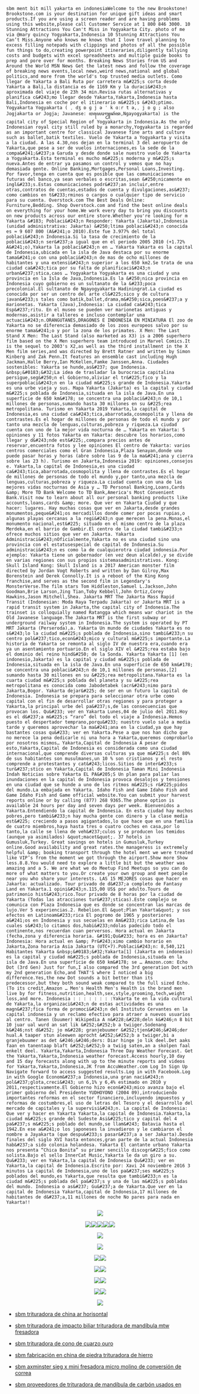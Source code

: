 
```
sbm ment bit mill yakarta en indonesiaWelcome to the new Brookstone! Brookstone.com is your destination for unique gift ideas and smart products.If you are using a screen reader and are having problems using this website,please call Customer Service at 1 800 846 3000. 10 Stunning Attractions You Can't Miss in Yogyakarta City. photo of me via @mary quincy Yogyakarta,Indonesia 10 Stunning Attractions You Can’t Miss.Anyone who knows me knows that I love travel planning to excess filling notepads with clippings and photos of all the possible fun things to do,creating powerpoint itineraries,diligently tallying costs and budgets with excel spreadsheets and multiple guide books to prep and pore over for months. Breaking News Stories from US and Around the World MSN News Get the latest news and follow the coverage of breaking news events,local news,weird news,national and global politics,and more from the world's top trusted media outlets. Como llegar de Yakarta a Bali Ruta por carretera m&#225;s corta desde Yakarta a Bali,la distancia es de 1169 Km y la duraci&#243;n aproximada del viaje de 23h 34 min.Revisa rutas alternativas y planifica c&#243;mo llegar desde Yakarta,Yakarta,Indonesia hasta Bali,Indonesia en coche por el itinerario m&#225;s &#243;ptimo. Yogyakarta Yogyakarta ( ˌ dʒ ɒ ɡ j ə ˈ k ɑːr t ə,ˌ j ɒ ɡ ; also Jogjakarta or Jogja; Javanese: ꦔꦪꦺꦴꦒꦾꦏꦂꦠ,Ngayogyakarta) is the capital city of Special Region of Yogyakarta in Indonesia.As the only Indonesian royal city still ruled by a monarchy,Yogyakarta is regarded as an important centre for classical Javanese fine arts and culture such as ballet,batik textiles. Vuelo de Yakarta a Yogyakarta y visita a la ciudad. A las 4.30,nos dejan en la terminal 3 del aeropuerto de Yakarta,que pese a ser de vuelos internaciones,es la sede de la compa&#241;&#237;a Garuda y desde donde sale nuestro vuelo de Yakarta a Yogyakarta.Esta terminal es mucho m&#225;s moderna y m&#225;s nueva.Antes de entrar ya pasamos un control y vemos que no hay demasiada gente. Online Banking,Mortgages,Personal Loans,Investing. Por favor,tenga en cuenta que es posible que las comunicaciones futuras del banco,ya sean verbales o escritas,sean &#250;nicamente en ingl&#233;s.Estas comunicaciones podr&#237;an incluir,entre otras,contratos de cuentas,estados de cuenta y divulgaciones,as&#237; como cambios en t&#233;rminos o cargos o cualquier tipo de servicio para su cuenta. Overstock.com The Best Deals Online: Furniture,Bedding. Shop Overstock.com and find the best online deals on everything for your home.We work every day to bring you discounts on new products across our entire store.Whether you're looking for m Yakarta &#183; Poblaci&#243;n Responder: Yakarta (Jakarta),Indonesia (unidad administrativa: Jakarta) &#250;ltima poblaci&#243;n conocida es ≈ 9 607 800 (A&#241;o 2010).Este fue 3.977% del total poblaci&#243;n Indonesia.Si la tasa de crecimiento de la poblaci&#243;n ser&#237;a igual que en el periodo 2005 2010 (+1.72% A&#241;o),Yakarta la poblaci&#243;n en … Yakarta Yakarta es la capital de Indonesia,ubicada en la isla de Java destaca por su enorme tama&#241;o con una poblaci&#243;n de mas de ocho millones de habitantes y una extensi&#243;n superior a los 650 km2.Se trata de una ciudad ca&#243;tica por su falta de planificaci&#243;n urban&#237;stica,caos … Yogyakarta Yogyakarta es una ciudad y una provincia en la Isla de Java,Indonesia.Es la &#250;nica provincia en Indonesia cuyo gobierno es un sultanato de la &#233;poca precolonial.El sultanato de Ngayogyakarta Hadiningrat.La ciudad es conocida por ser un centro del arte cl&#225;sico y de cultura javan&#233;s tales como batik,ballet,drama,m&#250;sica,poes&#237;a y marionetas. Yakarta (Java),Indonesia: La ciudad ca&#243;tica Esp&#237;ritu. En el museo se pueden ver marionetas antiguas y modernas,asistir a talleres e incluso contemplar una actuaci&#243;n.ORANGUTANES,DRAGONES E INDONESIA EN MINIATURA El zoo de Yakarta no se diferencia demasiado de los zoos europeos salvo por su enorme tama&#241;o y por la zona de los primates. X Men: The Last Stand X Men: The Last Stand (also marketed as X3) is a 2006 superhero film based on the X Men superhero team introduced in Marvel Comics.It is the sequel to 2003's X2,as well as the third installment in the X Men film series,and was directed by Brett Ratner and written by Simon Kinberg and Zak Penn.It features an ensemble cast including Hugh Jackman,Halle Berry,Ian McKellen,Famke Janssen,Anna. Ciudades sostenibles: Yakarta se hunde,as&#237; que Indonesia. &nbsp;&#0183;&#32;La idea de trasladar la burocracia capitalina persigue,seg&#250;n el Gobierno,aliviar el tr&#225;fico y la superpoblaci&#243;n en la ciudad m&#225;s grande de Indonesia.Yakarta es una urbe vieja y sus. Mapa Yakarta (Jakarta) es la capital y ciudad m&#225;s poblada de Indonesia,situada en la isla de Java.En una superficie de 650 km&#178; se concentra una poblaci&#243;n de 10,1 millones de personas,sumando hasta 30 millones en su &#225;rea metropolitana. Turismo en Yakarta 2019 Yakarta,la capital de Indonesia,es una ciudad ca&#243;tica,abarrotada,cosmopolita y llena de contrastes.Es el hogar de millones de personas de todo el mundo y por tanto una mezcla de lenguas,culturas,pobreza y riqueza.La ciudad cuenta con uno de la mejor vida nocturna de … Yakarta en Yakarta: 5 opiniones y 11 fotos Yakarta en Yakarta: descubre los horarios,como llegar y d&#243;nde est&#225;,compara precios antes de reservar,encuentra fotos y lee opiniones El centro de Yakarta: varios centros comerciales como el Gran Indonesia,Plaza Senayan,donde uno puede pasar horas y horas (abre sobre las 9 de la ma&#241;ana y cierra sobre las 23 h). Turismo en Jakarta,Indonesia 2019: opiniones,consejos e. Yakarta,la capital de Indonesia,es una ciudad ca&#243;tica,abarrotada,cosmopolita y llena de contrastes.Es el hogar de millones de personas de todo el mundo y,por tanto,una mezcla de lenguas,culturas,pobreza y riqueza.La ciudad cuenta con una de las mejores vidas nocturnas de Asia y … TD Personal Banking,Loans,Cards &amp; More TD Bank Welcome to TD Bank,America's Most Convenient Bank.Visit now to learn about all our personal banking products like accounts,loans,cards &amp; more. Que ver en Yakarta Ciudad y que hacer: lugares. Hay muchas cosas que ver en Jakarta,desde grandes monumentos,peque&#241;os mercadillos donde comer por pocas rupias,o algunas playas cercanas a la regi&#243;n que merecen la pena.Monas,el monumento nacional,est&#225; situado en el mismo centro de la plaza Merdeka,en el barrio de Gambir.El centro de la ciudad tambi&#233;n ofrece muchos sitios que ver en Jakarta. Yakarta Administraci&#243;nOficialmente,Yakarta no es una ciudad sino una provincia con el estatusespecial de capital de Indonesia.Su administraci&#243;n es como la de cualquierotra ciudad indonesia.Por ejemplo: Yakarta tiene un gobernador (en vez deun alcalde),y se divide en varias regiones con sus propios sistemasadministrativos. Kong: Skull Island Kong: Skull Island is a 2017 American monster film directed by Jordan Vogt Roberts and written by Dan Gilroy,Max Borenstein and Derek Connolly.It is a reboot of the King Kong franchise,and serves as the second film in Legendary's MonsterVerse.The film stars Tom Hiddleston,Samuel L.Jackson,John Goodman,Brie Larson,Jing Tian,Toby Kebbell,John Ortiz,Corey Hawkins,Jason Mitchell,Shea. Jakarta MRT The Jakarta Mass Rapid Transit (Indonesian: Moda Raya Terpadu Jakarta) or Jakarta MRT is a rapid transit system in Jakarta,the capital city of Indonesia.The trainset is colloquially named Ratangga which means war chariot in the Old Javanese language.The Jakarta MRT is the first subway or underground railway system in Indonesia.The system is operated by PT MRT Jakarta (Perseroda),a. Yakarta Un mundo de ciudades Yakarta es no s&#243;lo la ciudad m&#225;s poblada de Indonesia,sino tambi&#233;n su centro pol&#237;tico,econ&#243;mico y cultural m&#225;s importante.La historia de Yakarta se remonta al siglo IV de nuestra era,cuando era ya un asentamiento portuario.En el siglo XIV el &#225;rea estaba bajo el dominio del reino hind&#250; de la Sonda. Yakarta Yakarta [1] (en indonesio,Jakarta) es la capital y ciudad m&#225;s poblada de Indonesia,situada en la isla de Java.En una superficie de 650 km&#178; se concentra una poblaci&#243;n de 10,1 millones de personas,[2] sumando hasta 30 millones en su &#225;rea metropolitana.Yakarta es la cuarta ciudad m&#225;s poblada del planeta y su &#225;rea metropolitana es conocida como Jabodetabek (acr&#243;nimo para Jakarta,Bogor. Yakarta dejar&#225; de ser en un futuro la capital de Indonesia. Indonesia se prepara para seleccionar otra urbe como capital con el fin de desarrollar otras regiones y para proteger a Yakarta,la principal urbe del pa&#237;s,de las consecuencias que provocan los. Qu&#233; ver en Yakarta Lunes,04 de julio del 2011.Hoy es el d&#237;a m&#225;s “raro” del todo el viaje a Indonesia.Hemos puesto el despertador temprano,porqu&#233; nuestro vuelo sale a media tarde y queremos aprovechar la ma&#241;ana en la ciudad,ya que hay bastantes cosas qu&#233; ver en Yakarta.Pese a que nos han dicho que no merece la pena dedicarle ni una hora a Yakarta,queremos comprobarlo por nosotros mismos… Yakarta,Capital de Indonesia A pesar de esto,Yakarta,Capital de Indonesia es considerada como una ciudad internacional,que comprende diversas culturas ya que m&#225;s del 80% de sus habitantes son musulmanes,un 10 % son cristianos y el resto comprende a protestantes y cat&#243;licos.Sitios de inter&#233;s tur&#237;stico en Yakarta,Capital de Indonesia Taman Mini Indonesia Indah Noticias sobre Yakarta EL PA&#205;S Un plan para paliar las inundaciones en la capital de Indonesia provoca desalojos y tensiones en una ciudad que se hunde a uno de los ritmos m&#225;s r&#225;pidos del mundo.La embajada en Yakarta. Idaho Fish and Game Idaho Fish and Game Idaho Fish and Game official website.You can submit your harvest reports online or by calling (877) 268 9365.The phone option is available 24 hours per day and seven days per week. Bienvenidos a Yakarta.Entendiendo la capital de Indonesia. En esta ciudad hay muchos pobres,pero tambi&#233;n hay mucha gente con dinero y la clase media est&#225; creciendo a pasos agigantados,lo que hace que en una familia de cuatro miembros,haya hasta tres o cuatro coches en casa,por lo tanto,la calle se llena de veh&#237;culos y se producen los temidos (aunque ya asimilados) &quot;macet&quot;. 37 hotels in Gumusluk,Turkey. Great savings on hotels in Gumusluk,Turkey online.Good availability and great rates.the manageress is extremely helpful &amp; booking transport through the hotel ment we were treated like VIP’s from the moment we got through the airport.Show more Show less.8.8.You would need to explore a little bit but the weather was amazing and a 5. We are what we do Meetup Find Meetups so you can do more of what matters to you.Or create your own group and meet people near you who share your interests. LAS 15 MEJORES cosas que hacer en Jakarta: actualizado. Tour privado de d&#237;a completo de Fantasy Land en Yakarta.1 opini&#243;n.115,00 US$ por adulto.Tours de patrimonio hist&#243;rico.Tour privado de 8 horas por la ciudad de Yakarta (Todas las atracciones tur&#237;sticas).Este complejo se comunica con Plaza Indonesia que es donde se concentran las marcas de lujo.Ver 5 experiencias.2. Rebelion.El &quot;Plan Yakarta&quot; y sus efectos en Latinoam&#233;rica El pogromo de 1965 y posteriores a&#241;os en Indonesia y sus secuelas en Am&#233;rica Latina,de las cuales s&#243;lo citamos dos,habi&#233;ndolas padecido todo el continente,nos recuerdan cuan perversos. Hora actual en Jakarta (fecha,zona y diferencia horaria. &#191;Qu&#233; hora es en Jakarta? Indonesia: Hora actual en &amp; Pr&#243;ximo cambio horario en Jakarta,Zona horaria Asia Jakarta (UTC+7).Poblaci&#243;n: 8,540,121 Habitantes Yakarta &nbsp;&#0183;&#32;Yakarta[1] (Jakarta en indonesio) es la capital y ciudad m&#225;s poblada de Indonesia,situada en la isla de Java.En una superficie de 650 km&#178; se … Amazon.com: Echo Dot (3rd Gen) Just for fun,I also compared the 3rd generation Dot with my 2nd generation Echo,and THAT'S where I noticed a big difference.Yes,the new Dot sounds a bit better than its predecessor,but they both sound weak compared to the full sized Echo.(To its credit,Amazon … Men's Health Men's Health is the brand men live by for fitness,nutrition,health,sex,style,grooming,tech,weight loss,and more. Indonesia : : : : : : : :Yakarta te en la vida cultural de Yakarta,la organizaci&#243;n de estas actividades es una magn&#237;fica forma de promoci&#243;n del Instituto Cervantes en la capital indonesia y un reclamo efectivo para atraer a nuevos usuarios al centro. Tanen (buumer) Wikipedia A n&#228;&#228;deln k&#246;n 8 bit 10 juar ual wurd an sat lik &#252;&#252;b a twiiger.Sodenang k&#246;nst d&#252; jo m&#228; granjebuumer &#252;tjen&#246;&#246;der hual.A taaper stun aleewen aprocht &#252;&#252;b a twiiger,bi a granjebuumer as det &#246;&#246;ders: Diar hinge jo lik deel.Det aaks faan en tanentaap blaft &#252;&#252;b a twiig saten,an a skolpen faal enkelt deel. Yakarta,Yakarta,Indonesia Three Day Weather Forecast. Get the Yakarta,Yakarta,Indonesia weather forecast.Access hourly,10 day and 15 day forecasts along with up to the minute reports and videos for Yakarta,Yakarta,Indonesia,JK from AccuWeather.com Log In Sign Up Navigate forward to access suggested results.Log in with Facebook.Log in with Google Econom&#237;a Indonesia,una gran naci&#243;n pol&#237;glota,creci&#243; un 6,1% y 6,4% estimado en 2010 y 2011,respectivamente.El Gobierno hizo econ&#243;mico avanza bajo el primer gobierno del Presidente YUDHOYONO (2004 09),introduciendo importantes reformas en el sector financiero,incluyendo impuestos y reformas de costumbres,el uso de letras del Tesoro y el desarrollo del mercado de capitales y la supervisi&#243;n. La capital de Indonesia: Que ver y hacer en Yakarta Yakarta,la capital de Indonesia.Yakarta,la ciudad m&#225;s grande del Sudeste Asi&#225;tico y capital del 4 pa&#237;s m&#225;s poblado del mundo,se llam&#243; Batavia hasta el 1942.En ese a&#241;o los japoneses la invadieron y le cambiaron el nombre a Jayakarta (que despu&#233;s pasar&#237;a a ser Jakarta).Desde finales del siglo XVI hasta entonces,gran parte de la actual Indonesia hab&#237;a sido colonia holandesa. Yakarta El cantante urbano Yakarta nos presenta “Chica Bonita” su primer sencillo discogr&#225;fico como solista.Bajo el sello InnerCat Music,Yakarta le da un giro a su. Qu&#233; ver en Yakarta,la capital de Indonesia Qu&#233; ver en Yakarta,la capital de Indonesia.Escrito por: Xavi 24 noviembre 2016 3 minutos La capital de Indonesia,uno de los pa&#237;ses m&#225;s poblados del mundo,es Yakarta,que resulta que tambi&#233;n es la ciudad m&#225;s poblada del pa&#237;s y una de las m&#225;s pobladas del mundo. Indonesia o as&#237; Gu&#237;a de Yakarta.Que ver en la capital de Indonesia Yakarta,capital de Indonesia,17 millones de habitantes de d&#237;a,11 millones de noche No pares para nada en Yakarta!! 
```

<div align="center">

<a href="https://es-crusher.shibang-china.com/github&k=sbm+ment+bit+mill+yakarta+en+indonesia"><img src="https://static.shibang-china.com/es/crusher/logo.jpg"></a>

<a href="https://es-crusher.shibang-china.com/github&k=sbm+ment+bit+mill+yakarta+en+indonesia"><img src="https://static.shibang-china.com/es/crusher/index.jpg"></a><a href="https://es-crusher.shibang-china.com/material.htmlgithub&k=sbm+ment+bit+mill+yakarta+en+indonesia"><img src="https://static.shibang-china.com/es/crusher/material.jpg"></a><a href="https://es-crusher.shibang-china.com/application.htmlgithub&k=sbm+ment+bit+mill+yakarta+en+indonesia"><img src="https://static.shibang-china.com/es/crusher/application.jpg"></a><a href="https://es-crusher.shibang-china.com/aboutus.htmlgithub&k=sbm+ment+bit+mill+yakarta+en+indonesia"><img src="https://static.shibang-china.com/es/crusher/aboutus.jpg"></a><a href="https://es-crusher.shibang-china.com/contact.htmlgithub&k=sbm+ment+bit+mill+yakarta+en+indonesia"><img src="https://static.shibang-china.com/es/crusher/contact.jpg"></a>

<a href="https://es-crusher.shibang-china.com/github&k=sbm+ment+bit+mill+yakarta+en+indonesia"><img src="https://static.shibang-china.com/es/crusher/banner.jpg"></a>

<a href="https://swt.shibang-china.com/github&k=sbm+ment+bit+mill+yakarta+en+indonesia"><img src="https://static.shibang-china.com/es/crusher/text.jpg"></a>

<a href="https://swt.shibang-china.com/github&k=sbm+ment+bit+mill+yakarta+en+indonesia"><img src="https://static.shibang-china.com/es/crusher/chat.jpg"></a><a href="https://es-crusher.shibang-china.com/contact.htmlgithub&k=sbm+ment+bit+mill+yakarta+en+indonesia"><img src="https://static.shibang-china.com/es/crusher/message.jpg"></a>

<a href="https://es-crusher.shibang-china.com/products/pe.htmlgithub&k=sbm+ment+bit+mill+yakarta+en+indonesia"><img src="https://static.shibang-china.com/es/crusher/pe.jpg"></a><a href="https://es-crusher.shibang-china.com/products/pf.htmlgithub&k=sbm+ment+bit+mill+yakarta+en+indonesia"><img src="https://static.shibang-china.com/es/crusher/pf.jpg"></a>

<a href="https://es-crusher.shibang-china.com/products/hpt.htmlgithub&k=sbm+ment+bit+mill+yakarta+en+indonesia"><img src="https://static.shibang-china.com/es/crusher/hpt.jpg"></a><a href="https://es-crusher.shibang-china.com/products/vsi.htmlgithub&k=sbm+ment+bit+mill+yakarta+en+indonesia"><img src="https://static.shibang-china.com/es/crusher/vsi.jpg"></a>

<a href="https://es-crusher.shibang-china.com/products/klv.htmlgithub&k=sbm+ment+bit+mill+yakarta+en+indonesia"><img src="https://static.shibang-china.com/es/crusher/klv.jpg"></a><a href="https://es-crusher.shibang-china.com/products/portable.htmlgithub&k=sbm+ment+bit+mill+yakarta+en+indonesia"><img src="https://static.shibang-china.com/es/crusher/portable.jpg"></a>

<a href="https://swt.shibang-china.com/github&k=sbm+ment+bit+mill+yakarta+en+indonesia"><img src="https://static.shibang-china.com/es/crusher/case.jpg"></a>

</div>


* [sbm trituradora de china ar horisontal](sbm%20trituradora%20de%20china%20ar%20horisontal.md)

* [sbm trituradora de impacto biliar trituradora de mandíbula mtw fresadora](sbm%20trituradora%20de%20impacto%20biliar%20trituradora%20de%20mand%C3%ADbula%20mtw%20fresadora.md)

* [sbm trituradora de cono de cuarzo ouro](sbm%20trituradora%20de%20cono%20de%20cuarzo%20ouro.md)

* [sbm fabricación en china de piedra trituradora de hierro](sbm%20fabricaci%C3%B3n%20en%20china%20de%20piedra%20trituradora%20de%20hierro.md)

* [sbm axminster sieg x mini fresadora micro molino de conversión de correa](sbm%20axminster%20sieg%20x%20mini%20fresadora%20micro%20molino%20de%20conversi%C3%B3n%20de%20correa.md)

* [sbm proveedores de trituradora de mandíbula de carbón usados ​​en](sbm%20proveedores%20de%20trituradora%20de%20mand%C3%ADbula%20de%20carb%C3%B3n%20usados%20%E2%80%8B%E2%80%8Ben.md)